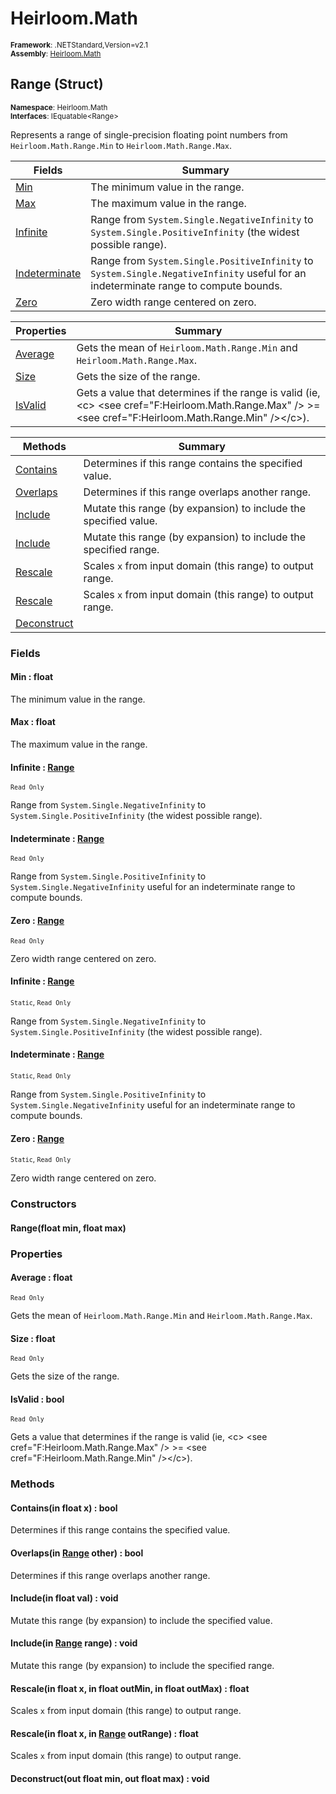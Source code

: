 # Heirloom.Math

<small>**Framework**: .NETStandard,Version=v2.1</small>  
<small>**Assembly**: [Heirloom.Math](../Heirloom.Math/Heirloom.Math.md)</small>  

## Range (Struct)
<small>**Namespace**: Heirloom.Math</sub></small>  
<small>**Interfaces**: IEquatable\<Range></small>  

Represents a range of single-precision floating point numbers from `Heirloom.Math.Range.Min` to `Heirloom.Math.Range.Max`.

| Fields                        | Summary                                                                                                                              |
|-------------------------------|--------------------------------------------------------------------------------------------------------------------------------------|
| [Min](#MINBF9EF002)           | The minimum value in the range.                                                                                                      |
| [Max](#MAXD4DA94E4)           | The maximum value in the range.                                                                                                      |
| [Infinite](#INFDABEDF6)       | Range from `System.Single.NegativeInfinity` to `System.Single.PositiveInfinity` (the widest possible range).                         |
| [Indeterminate](#IND4A5E782F) | Range from `System.Single.PositiveInfinity` to `System.Single.NegativeInfinity` useful for an indeterminate range to compute bounds. |
| [Zero](#ZERC7D5C0B8)          | Zero width range centered on zero.                                                                                                   |

| Properties             | Summary                                                                                                                                                       |
|------------------------|---------------------------------------------------------------------------------------------------------------------------------------------------------------|
| [Average](#AVE2099683) | Gets the mean of `Heirloom.Math.Range.Min` and `Heirloom.Math.Range.Max`.                                                                                     |
| [Size](#SIZ9C9392F9)   | Gets the size of the range.                                                                                                                                   |
| [IsValid](#ISVE38FCA8) | Gets a value that determines if the range is valid (ie, \<c> \<see cref="F:Heirloom.Math.Range.Max" /> &gt;= \<see cref="F:Heirloom.Math.Range.Min" />\</c>). |

| Methods                     | Summary                                                          |
|-----------------------------|------------------------------------------------------------------|
| [Contains](#CON86E7517D)    | Determines if this range contains the specified value.           |
| [Overlaps](#OVE16A02ECD)    | Determines if this range overlaps another range.                 |
| [Include](#INC1CBF6203)     | Mutate this range (by expansion) to include the specified value. |
| [Include](#INC5B673B0E)     | Mutate this range (by expansion) to include the specified range. |
| [Rescale](#RES23D760E5)     | Scales `x` from input domain (this range) to output range.       |
| [Rescale](#RESF69634AC)     | Scales `x` from input domain (this range) to output range.       |
| [Deconstruct](#DECBB6397C9) |                                                                  |

### Fields

#### <a name="MINBF9EF002"></a>Min : float

The minimum value in the range.

#### <a name="MAXD4DA94E4"></a>Max : float

The maximum value in the range.

#### <a name="INFDABEDF6"></a>Infinite : [Range](Heirloom.Math.Range.md)
<small>`Read Only`</small>

Range from `System.Single.NegativeInfinity` to `System.Single.PositiveInfinity` (the widest possible range).

#### <a name="IND4A5E782F"></a>Indeterminate : [Range](Heirloom.Math.Range.md)
<small>`Read Only`</small>

Range from `System.Single.PositiveInfinity` to `System.Single.NegativeInfinity` useful for an indeterminate range to compute bounds.

#### <a name="ZERC7D5C0B8"></a>Zero : [Range](Heirloom.Math.Range.md)
<small>`Read Only`</small>

Zero width range centered on zero.

#### <a name="INFDABEDF6"></a>Infinite : [Range](Heirloom.Math.Range.md)
<small>`Static`, `Read Only`</small>

Range from `System.Single.NegativeInfinity` to `System.Single.PositiveInfinity` (the widest possible range).

#### <a name="IND4A5E782F"></a>Indeterminate : [Range](Heirloom.Math.Range.md)
<small>`Static`, `Read Only`</small>

Range from `System.Single.PositiveInfinity` to `System.Single.NegativeInfinity` useful for an indeterminate range to compute bounds.

#### <a name="ZERC7D5C0B8"></a>Zero : [Range](Heirloom.Math.Range.md)
<small>`Static`, `Read Only`</small>

Zero width range centered on zero.

### Constructors

#### Range(float min, float max)

### Properties

#### <a name="AVE2099683"></a>Average : float

<small>`Read Only`</small>

Gets the mean of `Heirloom.Math.Range.Min` and `Heirloom.Math.Range.Max`.

#### <a name="SIZ9C9392F9"></a>Size : float

<small>`Read Only`</small>

Gets the size of the range.

#### <a name="ISVE38FCA8"></a>IsValid : bool

<small>`Read Only`</small>

Gets a value that determines if the range is valid (ie, \<c> \<see cref="F:Heirloom.Math.Range.Max" /> &gt;= \<see cref="F:Heirloom.Math.Range.Min" />\</c>).

### Methods

#### <a name="CON86E7517D"></a>Contains(in float x) : bool

Determines if this range contains the specified value.


#### <a name="OVE16A02ECD"></a>Overlaps(in [Range](Heirloom.Math.Range.md) other) : bool

Determines if this range overlaps another range.


#### <a name="INC1CBF6203"></a>Include(in float val) : void

Mutate this range (by expansion) to include the specified value.


#### <a name="INC5B673B0E"></a>Include(in [Range](Heirloom.Math.Range.md) range) : void

Mutate this range (by expansion) to include the specified range.


#### <a name="RES23D760E5"></a>Rescale(in float x, in float outMin, in float outMax) : float

Scales `x` from input domain (this range) to output range.


#### <a name="RESF69634AC"></a>Rescale(in float x, in [Range](Heirloom.Math.Range.md) outRange) : float

Scales `x` from input domain (this range) to output range.


#### <a name="DECBB6397C9"></a>Deconstruct(out float min, out float max) : void


